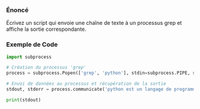 ### Énoncé

Écrivez un script qui envoie une chaîne de texte à un processus grep et affiche la sortie correspondante.

### Exemple de Code

```python
import subprocess

# Création du processus 'grep'
process = subprocess.Popen(['grep', 'python'], stdin=subprocess.PIPE, stdout=subprocess.PIPE, text=True)

# Envoi de données au processus et récupération de la sortie
stdout, stderr = process.communicate('python est un langage de programmation\nUne autre ligne')

print(stdout)
```